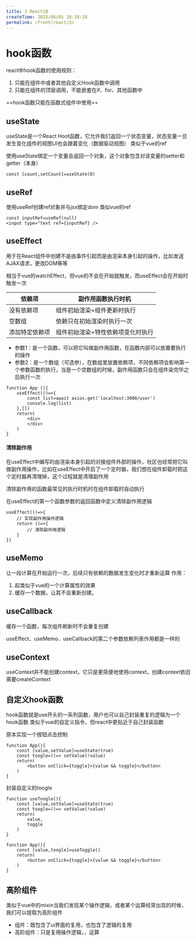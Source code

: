 ```yaml
---
title: 3 React18
createTime: 2025/06/01 18:18:18
permalink: /front/react/3/
---
```


# hook函数

react中hook函数的使用规则：
1. 只能在组件中或者其他自定义Hook函数中调用
2. 只能在组件的顶层调用，不能嵌套在if、for、其他函数中

==hook函数只能在函数式组件中使用==
## useState
useState是一个React Hoot函数，它允许我们返回一个状态变量，状态变量一旦发生变化组件的视图UI也会跟着变化（数据驱动视图）
类似于vue的ref

使用useState绑定一个变量会返回一个对象，这个对象包含对该变量的setter和getter（本身）
```tsx
const [count,setCount]=useState(0)
```

## useRef
使用useRef创建ref对象并与jsx绑定dom
类似vue的ref
```tsx
const inputRef=useRef(null)
<input type="text ref={inputRef} />
```

## useEffect
用于在React组件中创建不是由事件引起而是由渲染本身引起的操作，比如发送AJAX请求，更改DOM等等

相当于vue的watchEffect，但vue的不会在开始就触发，而useEffect会在开始时触发一次

| 依赖项     | 副作用函数执行时机         |
| ------- | ----------------- |
| 没有依赖项   | 组件初始渲染+组件更新时执行    |
| 空数组     | 依赖只在初始渲染时执行一次     |
| 添加特定依赖项 | 组件初始渲染+特性依赖项变化时执行 |

- 参数1：是一个函数，可以把它叫做副作用函数，在函数内部可以放置要执行的操作
- 参数2：是一个数组（可选参），在数组里放置依赖项，不同依赖项会影响第一个参数函数的执行，当是一个空数组的时候，副作用函数只会在组件染完毕之后执行一次
```tsx
function App (){
	useEffect(()=>{
		const list=await axios.get('localhost:3000/user')
		console.log(list)
	},[])
	return(
		<div>
		</div>
	)
}
```

#### 清除副作用
在useEffect中编写的由渲染本身引起的对接组件外部的操作，社区也经常把它叫做副作用操作，比如在useEffect中开启了一个定时器，我们想在组件卸载时把这个定时器再清理掉，这个过程就是清理副作用

清除副作用的函数最常见的执行时机时在组件卸载时自动执行

在useEffect的第一个函数参数的返回函数中定义清除副作用逻辑
```tsx
useEffect(()=>{
	// 实现副作用操作逻辑
	return ()=>{
		// 清除副作用逻辑
	}
})
```

## useMemo
让一段计算在开始运行一次，后续只有依赖的数据发生变化时才重新运算
作用：
1. 起类似于vue的一个计算属性的效果
2. 缓存一个数据，让其不会重新创建。

## useCallback
缓存一个函数，每次组件刷新时不会重复创建

useEffect、useMemo、useCallback的第二个参数依赖列表作用都是一样的

## useContext
useContext并不能创建context，它只是更简便地使用context，创建context依旧需要createContext

## 自定义hook函数
hook函数就是use开头的一系列函数，用户也可以自己封装重复的逻辑为一个hook函数
类似于vue的自定义指令，但react中更贴近于自己封装函数

原本实现一个按钮点击控制
```tsx
function App(){
	const [value,setValue]=useState(true)
	const toogle=()=> setValue(!value)
	return(
		<button onClick={toggle}>{value && toggle}</button>
	)
}
```
封装自定义的toogle
```tsx
function useToogle(){
	const [value,setValue]=useState(true)
	const toogle=()=> setValue(!value)
	return(
		value,
		toggle
	)
}

function App(){
	const [value,toogle]=useToggle()
	return(
		<button onClick={toggle}>{value && toggle}</button>
	)
}
```

## 高阶组件
类似于vue中的mixin当我们发现某个操作逻辑，或者某个运算经常出现的时候，我们可以提取为高阶组件

- 组件：既包含了ui界面的复用，也包含了逻辑的复用
- 高阶组件：只是复用操作逻辑，，运算